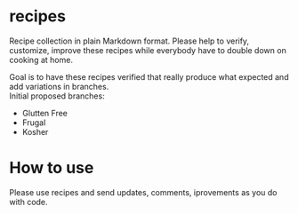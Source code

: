# recipes
Recipe collection in plain Markdown format. Please help to verify, customize, improve these recipes while everybody have to double down on cooking at home. 


Goal is to have these recipes verified that really produce what expected and add variations in branches.  
Initial proposed branches:  
- Glutten Free 
- Frugal 
- Kosher 


# How to use 

Please use recipes and send updates, comments, iprovements as you do with code. 

